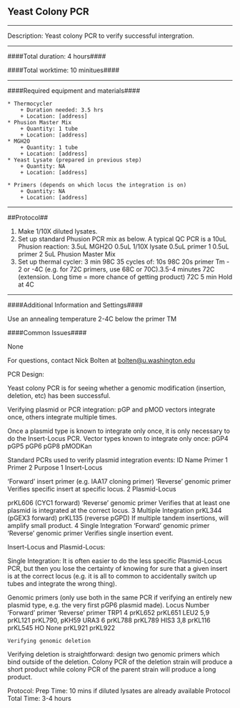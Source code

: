 Yeast Colony PCR
--------------
- - - - - - - - - - - - - - - - - - - - - - - - - - - - - - - - - - - - - - - - - - - -
Description: Yeast colony PCR to verify successful intergration.
- - - - - - - - - - - - - - - - - - - - - - - - - - - - - - - - - - - - - - - - - - -
####Total duration: 4 hours####

####Total worktime: 10 minitues####
- - - - - - - - - - - - - - - - - - - - - - - - - - - - - - - - - - - - - - - - - - -
####Required equipment and materials####

    * Thermocycler
        + Duration needed: 3.5 hrs
        + Location: [address]
    * Phusion Master Mix
        + Quantity: 1 tube
        + Location: [address]
    * MGH2O
        + Quantity: 1 tube
        + Location: [address]
    * Yeast Lysate (prepared in previous step)
        + Quantity: NA
        + Location: [address]
        
    * Primers (depends on which locus the integration is on)
        + Quantity: NA
        + Location: [address]
- - - - - - - - - - - - - - - - - - - - - - - - - - - - - - - - - - - - - - - - - - - - 
##Protocol##

1. Make 1/10X diluted lysates.
2. Set up standard Phusion PCR mix as below.
A typical QC PCR is a 10uL Phusion reaction:
	3.5uL MGH2O
	0.5uL 1/10X lysate
	0.5uL primer 1
	0.5uL primer 2
	5uL Phusion Master Mix
3. Set up thermal cycler:
	3 min 98C
	35 cycles of:
		10s 98C
		20s primer Tm - 2 or -4C (e.g. for 72C primers, use 68C or 70C).3.5-4 minutes 72C (extension. Long time = more chance of getting product)
	72C 5 min
	Hold at 4C

- - - - - - - - - - - - - - - - - - - - - - - - - - - - - - - - - - - - - - - - - - - - 
####Additional Information and Settings####

Use an annealing temperature 2-4C below the primer TM

####Common Issues####

None

For questions, contact Nick Bolten at bolten@u.washington.edu


PCR Design:

Yeast colony PCR is for seeing whether a genomic modification (insertion, deletion, etc) has been successful.

Verifying plasmid or PCR integration:
pGP and pMOD vectors integrate once, others integrate multiple times.

Once a plasmid type is known to integrate only once, it is only necessary to do the Insert-Locus PCR. Vector types known to integrate only once:
pGP4
pGP5
pGP6
pGP8
pMODKan

Standard PCRs used to verify plasmid integration events:
ID
Name
Primer 1
Primer 2
Purpose
1
Insert-Locus


‘Forward’ insert primer (e.g. IAA17 cloning primer)
‘Reverse’ genomic primer
Verifies specific insert at specific locus.
2
Plasmid-Locus


prKL606 
(CYC1 forward)
‘Reverse’ genomic primer
Verifies that at least one plasmid is integrated at the correct locus.
3
Multiple Integration
prKL344 
(pGEX3 forward)
prKL135
(reverse pGPD)
If multiple tandem insertions, will amplify small product.
4
Single Integration
‘Forward’ genomic 
primer
‘Reverse’ genomic primer
Verifies single insertion event.

Insert-Locus and Plasmid-Locus:

Single Integration:
It is often easier to do the less specific Plasmid-Locus PCR, but then you lose the certainty of knowing for sure that a given insert is at the correct locus (e.g. it is all to common to accidentally switch up tubes and integrate the wrong thing).




Genomic primers (only use both in the same PCR if verifying an entirely new plasmid type, e.g. the very first pGP6 plasmid made).
Locus
Number
‘Forward’ primer
‘Reverse’ primer
TRP1
4
prKL652
prKL651
LEU2
5,9
prKL121
prKL790, pKH59
URA3
6
prKL788
prKL789
HIS3
3,8
prKL116
prKL545
HO
None
prKL921
prKL922

	Verifying genomic deletion
Verifying deletion is straightforward: design two genomic primers which bind outside of the deletion. Colony PCR of the deletion strain will produce a short product while colony PCR of the parent strain will produce a long product.

Protocol:
Prep Time: 10 mins if diluted lysates are already available
Protocol Total Time: 3-4 hours

